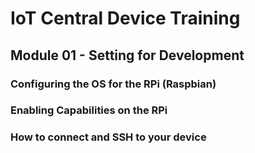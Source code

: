 # IoT Central Device Training
## Module 01 - Setting for Development

### Configuring the OS for the RPi (Raspbian)
### Enabling Capabilities on the RPi
### How to connect and SSH to your device
